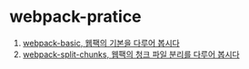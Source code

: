 # webpack-pratice

1. [webpack-basic, 웹팩의 기본을 다루어 봅시다](./webpack-basic/README.md)
2. [webpack-split-chunks, 웹팩의 청크 파일 분리를 다루어 봅시다](./webpack-split-chunks/README.md)
